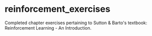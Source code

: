 # reinforcement_exercises
Completed chapter exercises pertaining to Sutton &amp; Barto's textbook: Reinforcement Learning - An Introduction.   

